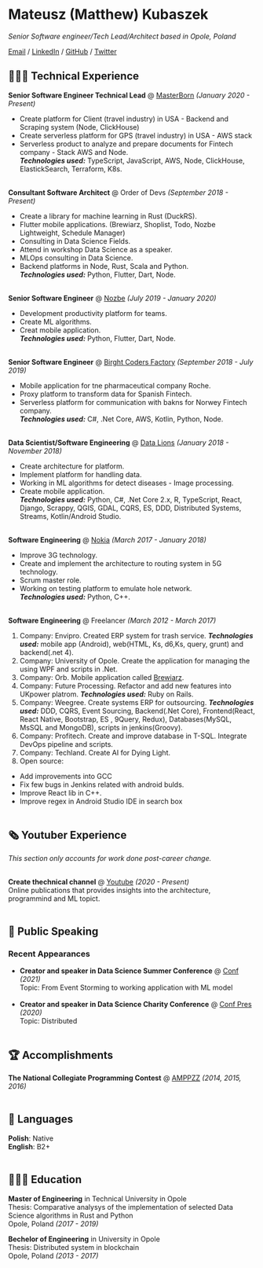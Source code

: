 # Mateusz (Matthew) Kubaszek

_Senior Software engineer/Tech Lead/Architect based in Opole, Poland_ <br>

[Email](mailto:m.kubaszek@protonmail.com)  / [LinkedIn](https://www.linkedin.com/in/%E2%9A%AA%F0%9F%94%B4%E2%9A%AA-mateusz-kubaszek-58306466/) / [GitHub](https://github.com/mkubasz/) / [Twitter](https://twitter.com/MateuszKubaszek/)

## 👩🏼‍💻 Technical Experience

**Senior Software Engineer Technical Lead** @ [MasterBorn](https://masterborn.com/) _(January 2020 - Present)_ <br>
- Create platform for Client (travel industry) in USA - Backend and Scraping system (Node, ClickHouse)
- Create serverless platform for GPS (travel industry) in USA - AWS stack
- Serverless product to analyze and prepare documents for Fintech company - Stack AWS and Node. <br>
**_Technologies used:_** TypeScript, JavaScript, AWS, Node, ClickHouse, ElastickSearch, Terraform, K8s.
<br><br>

**Consultant Software Architect** @ Order of Devs _(September 2018 - Present)_ <br>
  - Create a library for machine learning in Rust (DuckRS).
  - Flutter mobile applications. (Brewiarz, Shoplist, Todo, Nozbe Lightweight, Schedule Manager)
  - Consulting in Data Science Fields.
  - Attend in workshop Data Science as a speaker.
  - MLOps consulting in Data Science.
  - Backend platforms in Node, Rust, Scala and Python. <br>
  **_Technologies used:_** Python, Flutter, Dart, Node.
<br><br>

**Senior Software Engineer** @ [Nozbe](https://nozbe.com/) _(July 2019 - January 2020)_ <br>
  - Development productivity platform for teams.
  - Create ML algorithms.
  - Creat mobile application. <br>
  **_Technologies used:_** Python, Flutter, Dart, Node.
<br><br>

**Senior Software Engineer** @ [Birght Coders Factory](https://bcf-software.pl/) _(September 2018 - July 2019)_ <br>
  - Mobile application for tne pharmaceutical company Roche.
  - Proxy platform to transform data for Spanish Fintech.
  - Serverless platform for communication with bakns for Norwey Fintech company. <br>
  **_Technologies used:_** C#, .Net Core, AWS, Kotlin, Python, Node.
    <br><br>

**Data Scientist/Software Engineering** @ [Data Lions](https://datalions.eu/) _(January 2018 - November 2018)_ <br>
  - Create architecture for platform.
  - Implement platform for handling data.
  - Working in ML algorithms for detect diseases - Image processing.
  - Create mobile application. <br>
  **_Technologies used:_** Python, C#, .Net Core 2.x, R, TypeScript, React,
Django, Scrappy, QGIS, GDAL, CQRS, ES, DDD, Distributed Systems, Streams, Kotlin/Android Studio.
  <br><br>

**Software Engineering** @ [Nokia](https://www.nokia.com/) _(March 2017 - January 2018)_ <br>
  - Improve 3G technology. 
  - Create and implement the architecture to routing system in 5G technology. 
  - Scrum master role.
  - Working on testing platform to emulate hole network. <br>
  **_Technologies used:_** Python, C++.
<br><br>
    
**Software Engineering** @ Freelancer _(March 2012 - March 2017)_ <br>
1. Company: Envipro. Created ERP system for trash service.
**_Technologies used:_** mobile app (Android), web(HTML, Ks, d6,Ks, query, grunt) and backend(.net
4).
2. Company: University of Opole. Create the application for managing the using WPF and scripts in .Net.
3. Company: Orb. Mobile application called [Brewiarz](https://play.google.com/store/apps/details?id=osoftware.liturgiahorarumdroid&hl=pl&gl=US).
4. Company: Future Processing. Refactor and add new features into UKpower platrom. **_Technologies used:_** Ruby on Rails.
5. Company: Weegree. Create systems ERP for outsourcing. **_Technologies used:_** DDD, CQRS, Event Sourcing,
Backend(.Net Core), Frontend(React, React Native, Bootstrap, ES , 9Query, Redux),
Databases(MySQL, MsSQL and MongoDB), scripts in jenkins(Groovy). 
6. Company: Profitech. Create and improve database in T-SQL. Integrate DevOps pipeline and scripts.
7. Company: Techland. Create AI for Dying Light.
8. Open source: 
  - Add improvements into GCC
  - Fix few bugs in Jenkins related with android bulds. 
  - Improve React lib in C++. 
  - Improve regex in Android Studio IDE in search box
<br><br>
    
## 🗞 Youtuber Experience

_This section only accounts for work done post-career change._
<br><br>

**Create thechnical channel** @ [Youtube](https://www.youtube.com/channel/UCVgwdFgvU97vHR0rXBLDVpg) _(2020 - Present)_ <br>
Online publications that provides insights into the architecture, programmind and ML topict.
<br><br>

<!-- ## 📌 On The Side

**Co-Organizer** @ [a](a) _(Jun 2019 - Present)_<br>
 A
  - a
  <br><br>
  <br><br> -->

## 🎤 Public Speaking
    
### Recent Appearances

- **Creator and speaker in Data Science Summer Conference** @ [Conf](https://summer-data-society-conf.carrd.co/) _(2021)_ <br>
Topic: From Event Storming to working application with ML model
<br><br>
- **Creator and speaker in Data Science Charity Conference** @ [Conf Pres](https://docs.google.com/presentation/d/1oEnKbRzcUZ5aByz0JFOkhE7gQkUsX9FuQorr8tPDf18/edit?usp=sharing) _(2020)_ <br>
Topic: Distributed
<br><br>
  
## 🏆 Accomplishments

**The National Collegiate Programming Contest** @ [AMPPZZ](http://amppz.mimuw.edu.pl/) _(2014, 2015, 2016)_
<br><br>

## 💬 Languages

**Polish**: Native <br>
**English**: B2+
<br><br>

## 👩🏼‍🎓 Education

**Master of Engineering** in Technical University in Opole<br>
Thesis: Comparative analysys of the implementation of selected Data Science algorithms in Rust and Python<br>
Opole, Poland _(2017 - 2019)_

**Bechelor of Engineering** in University in Opole<br>
Thesis: Distributed system in blockchain<br>
Opole, Poland _(2013 - 2017)_
